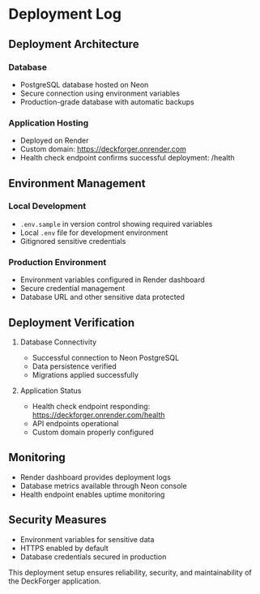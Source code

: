 # Deployment Log

## Deployment Architecture

### Database

- PostgreSQL database hosted on Neon
- Secure connection using environment variables
- Production-grade database with automatic backups

### Application Hosting

- Deployed on Render
- Custom domain: https://deckforger.onrender.com
- Health check endpoint confirms successful deployment: /health

## Environment Management

### Local Development

- `.env.sample` in version control showing required variables
- Local `.env` file for development environment
- Gitignored sensitive credentials

### Production Environment

- Environment variables configured in Render dashboard
- Secure credential management
- Database URL and other sensitive data protected

## Deployment Verification

1. Database Connectivity

   - Successful connection to Neon PostgreSQL
   - Data persistence verified
   - Migrations applied successfully

2. Application Status
   - Health check endpoint responding: https://deckforger.onrender.com/health
   - API endpoints operational
   - Custom domain properly configured

## Monitoring

- Render dashboard provides deployment logs
- Database metrics available through Neon console
- Health endpoint enables uptime monitoring

## Security Measures

- Environment variables for sensitive data
- HTTPS enabled by default
- Database credentials secured in production

This deployment setup ensures reliability, security, and maintainability of the DeckForger application.
